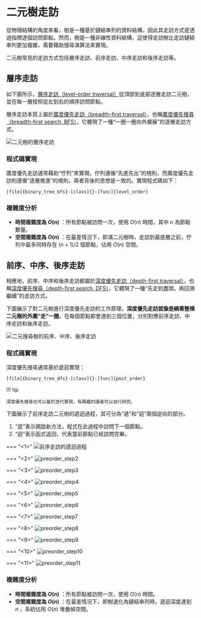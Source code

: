 # 二元樹走訪

從物理結構的角度來看，樹是一種基於鏈結串列的資料結構，因此其走訪方式是透過指標逐個訪問節點。然而，樹是一種非線性資料結構，這使得走訪樹比走訪鏈結串列更加複雜，需要藉助搜尋演算法來實現。

二元樹常見的走訪方式包括層序走訪、前序走訪、中序走訪和後序走訪等。

## 層序走訪

如下圖所示，<u>層序走訪（level-order traversal）</u>從頂部到底部逐層走訪二元樹，並在每一層按照從左到右的順序訪問節點。

層序走訪本質上屬於<u>廣度優先走訪（breadth-first traversal）</u>，也稱<u>廣度優先搜尋（breadth-first search, BFS）</u>，它體現了一種“一圈一圈向外擴展”的逐層走訪方式。

![二元樹的層序走訪](binary_tree_traversal.assets/binary_tree_bfs.png)

### 程式碼實現

廣度優先走訪通常藉助“佇列”來實現。佇列遵循“先進先出”的規則，而廣度優先走訪則遵循“逐層推進”的規則，兩者背後的思想是一致的。實現程式碼如下：

```src
[file]{binary_tree_bfs}-[class]{}-[func]{level_order}
```

### 複雜度分析

- **時間複雜度為 $O(n)$** ：所有節點被訪問一次，使用 $O(n)$ 時間，其中 $n$ 為節點數量。
- **空間複雜度為 $O(n)$** ：在最差情況下，即滿二元樹時，走訪到最底層之前，佇列中最多同時存在 $(n + 1) / 2$ 個節點，佔用 $O(n)$ 空間。

## 前序、中序、後序走訪

相應地，前序、中序和後序走訪都屬於<u>深度優先走訪（depth-first traversal）</u>，也稱<u>深度優先搜尋（depth-first search, DFS）</u>，它體現了一種“先走到盡頭，再回溯繼續”的走訪方式。

下圖展示了對二元樹進行深度優先走訪的工作原理。**深度優先走訪就像是繞著整棵二元樹的外圍“走”一圈**，在每個節點都會遇到三個位置，分別對應前序走訪、中序走訪和後序走訪。

![二元搜尋樹的前序、中序、後序走訪](binary_tree_traversal.assets/binary_tree_dfs.png)

### 程式碼實現

深度優先搜尋通常基於遞迴實現：

```src
[file]{binary_tree_dfs}-[class]{}-[func]{post_order}
```

!!! tip

    深度優先搜尋也可以基於迭代實現，有興趣的讀者可以自行研究。

下圖展示了前序走訪二元樹的遞迴過程，其可分為“遞”和“迴”兩個逆向的部分。

1. “遞”表示開啟新方法，程式在此過程中訪問下一個節點。
2. “迴”表示函式返回，代表當前節點已經訪問完畢。

=== "<1>"
    ![前序走訪的遞迴過程](binary_tree_traversal.assets/preorder_step1.png)

=== "<2>"
    ![preorder_step2](binary_tree_traversal.assets/preorder_step2.png)

=== "<3>"
    ![preorder_step3](binary_tree_traversal.assets/preorder_step3.png)

=== "<4>"
    ![preorder_step4](binary_tree_traversal.assets/preorder_step4.png)

=== "<5>"
    ![preorder_step5](binary_tree_traversal.assets/preorder_step5.png)

=== "<6>"
    ![preorder_step6](binary_tree_traversal.assets/preorder_step6.png)

=== "<7>"
    ![preorder_step7](binary_tree_traversal.assets/preorder_step7.png)

=== "<8>"
    ![preorder_step8](binary_tree_traversal.assets/preorder_step8.png)

=== "<9>"
    ![preorder_step9](binary_tree_traversal.assets/preorder_step9.png)

=== "<10>"
    ![preorder_step10](binary_tree_traversal.assets/preorder_step10.png)

=== "<11>"
    ![preorder_step11](binary_tree_traversal.assets/preorder_step11.png)

### 複雜度分析

- **時間複雜度為 $O(n)$** ：所有節點被訪問一次，使用 $O(n)$ 時間。
- **空間複雜度為 $O(n)$** ：在最差情況下，即樹退化為鏈結串列時，遞迴深度達到 $n$ ，系統佔用 $O(n)$ 堆疊幀空間。

